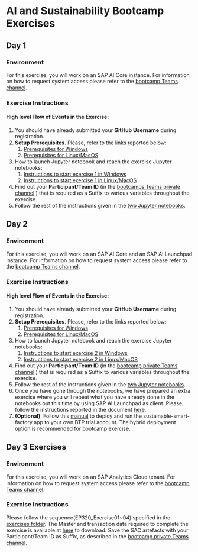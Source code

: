 # AI and Sustainability Bootcamp Exercises


## Day 1 

### Environment

For this exercise, you will work on an SAP AI Core instance. 
For information on how to request system access please refer to the [bootcamp Teams channel](https://teams.microsoft.com/l/channel/19%3AQRr1arwovOFnp4D_1qHdECRWUa8qimdsAuH-nmagcjE1%40thread.tacv2/tab%3A%3A0ff9f779-bcfa-4d9c-8d3a-7cfc7890f5ed?groupId=887e94c7-ad74-47f4-a4de-8daf4bb0227f&tenantId=42f7676c-f455-423c-82f6-dc2d99791af7).

### Exercise Instructions

#### High level Flow of Events in the Exercise:
1. You should have already submitted your **GitHub Username** during registration.
2. **Setup Prerequisites**. Please, refer to the links reported below:
    1. [Prerequisites for Windows](../prerequisites/prerequisites_win.md)
    2. [Prerequisites for Linux/MacOS](../prerequisites/prerequisites.md)
3. How to launch Jupyter notebook and reach the exercise Jupyter notebooks:
    1. [Instructions to start exercise 1 in Windows](../prerequisites/prerequisites_win.md#exercises---byom-with-tensorflow)
    2. [Instructions to start exercise 1 in Linux/MacOS](../prerequisites/prerequisites.md#exercises---byom-with-tensorflow)
4. Find out your **Participant/Team ID** (in the [bootcamps Teams private channel](https://sap.sharepoint.com/:x:/r/teams/SAPBTP-AISustainabilityBootcamp-SystemProvisionInvitedOnly/Shared%20Documents/%F0%9F%8E%AF%20System%20Provision%20(Invited%20Only)/Credentials.xlsx?d=w5acb57efb6f44351ac7503d1be43f494&csf=1&web=1&e=zvlXAJ) ) that is required as a Suffix to various variables throughout the exercise.
5. Follow the rest of the instructions given in the [two Jupyter notebooks](../src/ai-models/defect-detection/exercises).


## Day 2 

### Environment

For this exercise, you will work on an SAP AI Core and an SAP AI Launchpad instance. 
For information on how to request system access please refer to the [bootcamp Teams channel](https://teams.microsoft.com/l/channel/19%3AQRr1arwovOFnp4D_1qHdECRWUa8qimdsAuH-nmagcjE1%40thread.tacv2/tab%3A%3A0ff9f779-bcfa-4d9c-8d3a-7cfc7890f5ed?groupId=887e94c7-ad74-47f4-a4de-8daf4bb0227f&tenantId=42f7676c-f455-423c-82f6-dc2d99791af7).

### Exercise Instructions

 
#### High level Flow of Events in the Exercise:
1. You should have already submitted your **GitHub Username** during registration.
2. **Setup Prerequisites**. Please, refer to the links reported below:
    1. [Prerequisites for Windows](../prerequisites/prerequisites_win.md)
    2. [Prerequisites for Linux/MacOS](../prerequisites/prerequisites.md)
3. How to launch Jupyter notebook and reach the exercise Jupyter notebooks:
    1. [Instructions to start exercise 2 in Windows](../prerequisites/prerequisites_win.md#exercises---byom-with-tensorflow)
    2. [Instructions to start exercise 2 in Linux/MacOS](../prerequisites/prerequisites.md#exercises---byom-with-tensorflow)
4. Find out your **Participant/Team ID** (in the [bootcamp private Teams channel](https://sap.sharepoint.com/:x:/r/teams/SAPBTP-AISustainabilityBootcamp-SystemProvisionInvitedOnly/Shared%20Documents/%F0%9F%8E%AF%20System%20Provision%20(Invited%20Only)/Credentials.xlsx?d=w5acb57efb6f44351ac7503d1be43f494&csf=1&web=1&e=zvlXAJ) ) that is required as a Suffix to various variables throughout the exercise.
5. Follow the rest of the instructions given in the [two Jupyter notebooks](../src/ai-models/predictive-maintenance/exercises).
6. Once you have gone through the notebooks, we have prepared an extra exercise where you will repeat what you have already done in the notebooks but this time by using SAP AI Launchpad as client. Please, follow the instructions reported in the document [here](./02-ai-and-sustainability/AI210-Exercise02-BYOM_sound_based_pdm_with_SAP_AI_Launchpad_v2.pdf).
7. **(Optional)**. Follow this [manual](../src/sustainable-smart-factory-app/README.md) to deploy and run the sustainable-smart-factory app to your own BTP trial account. The hybrid deployment option is recommended for bootcamp exercise.

## Day 3 Exercises

### Environment

For this exercise, you will work on an SAP Analytics Cloud tenant. 
For information on how to request system access please refer to the [bootcamp Teams channel](https://teams.microsoft.com/l/channel/19%3AQRr1arwovOFnp4D_1qHdECRWUa8qimdsAuH-nmagcjE1%40thread.tacv2/tab%3A%3A0ff9f779-bcfa-4d9c-8d3a-7cfc7890f5ed?groupId=887e94c7-ad74-47f4-a4de-8daf4bb0227f&tenantId=42f7676c-f455-423c-82f6-dc2d99791af7).

### Exercise Instructions

Please follow the sequence(EP320_Exercise01~04) specified in the [exercises folder](./03-collaborative-enterprise-planning).
The Master and transaction data required to complete the exercise is available at [here](./03-collaborative-enterprise-planning) to download.
Save the SAC artefacts with your Participant/Team ID as Suffix, as described in the [bootcamp private Teams channel](https://sap.sharepoint.com/:x:/r/teams/SAPBTP-AISustainabilityBootcamp-SystemProvisionInvitedOnly/Shared%20Documents/%F0%9F%8E%AF%20System%20Provision%20(Invited%20Only)/Credentials.xlsx?d=w5acb57efb6f44351ac7503d1be43f494&csf=1&web=1&e=zvlXAJ).
